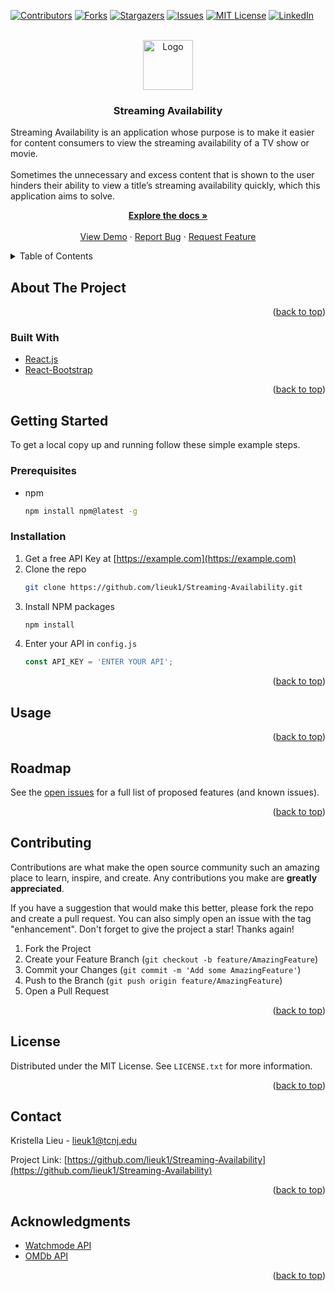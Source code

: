 <div id="top"></div>
<!--
*** Thanks for checking out the Best-README-Template. If you have a suggestion
*** that would make this better, please fork the repo and create a pull request
*** or simply open an issue with the tag "enhancement".
*** Don't forget to give the project a star!
*** Thanks again! Now go create something AMAZING! :D
-->



<!-- PROJECT SHIELDS -->
<!--
*** I'm using markdown "reference style" links for readability.
*** Reference links are enclosed in brackets [ ] instead of parentheses ( ).
*** See the bottom of this document for the declaration of the reference variables
*** for contributors-url, forks-url, etc. This is an optional, concise syntax you may use.
*** https://www.markdownguide.org/basic-syntax/#reference-style-links
-->
[![Contributors][contributors-shield]][contributors-url]
[![Forks][forks-shield]][forks-url]
[![Stargazers][stars-shield]][stars-url]
[![Issues][issues-shield]][issues-url]
[![MIT License][license-shield]][license-url]
[![LinkedIn][linkedin-shield]][linkedin-url]



<!-- PROJECT LOGO -->
<br />
<div align="center">
  <a href="https://github.com/lieuk1/Streaming-Availability">
    <img src="images/logo.png" alt="Logo" width="80" height="80">
  </a>

<h3 align="center">Streaming Availability</h3>

  <p>
    <p align="left">
    Streaming Availability is an application whose purpose is to make it easier for content consumers to view the streaming availability of a TV show or movie. 
    <br />
    <br />
    Sometimes the unnecessary and excess content that is shown to the user hinders their ability to view a title’s streaming availability quickly, which this application aims to solve.
    </p>
    <a href="https://github.com/lieuk1/Streaming-Availability"><strong>Explore the docs »</strong></a>
    <br />
    <br />
    <a href="https://github.com/lieuk1/Streaming-Availability">View Demo</a>
    ·
    <a href="https://github.com/lieuk1/Streaming-Availability/issues">Report Bug</a>
    ·
    <a href="https://github.com/lieuk1/Streaming-Availability/issues">Request Feature</a>
  </p>
</div>



<!-- TABLE OF CONTENTS -->
<details>
  <summary>Table of Contents</summary>
  <ol>
    <li>
      <a href="#about-the-project">About The Project</a>
      <ul>
        <li><a href="#built-with">Built With</a></li>
      </ul>
    </li>
    <li>
      <a href="#getting-started">Getting Started</a>
      <ul>
        <li><a href="#prerequisites">Prerequisites</a></li>
        <li><a href="#installation">Installation</a></li>
      </ul>
    </li>
    <li><a href="#usage">Usage</a></li>
    <li><a href="#roadmap">Roadmap</a></li>
    <li><a href="#contributing">Contributing</a></li>
    <li><a href="#license">License</a></li>
    <li><a href="#contact">Contact</a></li>
    <li><a href="#acknowledgments">Acknowledgments</a></li>
  </ol>
</details>



<!-- ABOUT THE PROJECT -->
## About The Project

<!-- [![Product Name Screen Shot][product-screenshot]](https://example.com) -->

<p align="right">(<a href="#top">back to top</a>)</p>



### Built With

* [React.js](https://reactjs.org/)
* [React-Bootstrap](https://react-bootstrap.github.io/)

<p align="right">(<a href="#top">back to top</a>)</p>



<!-- GETTING STARTED -->
## Getting Started

To get a local copy up and running follow these simple example steps.

### Prerequisites

* npm
  ```sh
  npm install npm@latest -g
  ```

### Installation

1. Get a free API Key at [https://example.com](https://example.com)
2. Clone the repo
   ```sh
   git clone https://github.com/lieuk1/Streaming-Availability.git
   ```
3. Install NPM packages
   ```sh
   npm install
   ```
4. Enter your API in `config.js`
   ```js
   const API_KEY = 'ENTER YOUR API';
   ```

<p align="right">(<a href="#top">back to top</a>)</p>



<!-- USAGE EXAMPLES -->
## Usage

<!-- Use this space to show useful examples of how a project can be used. Additional screenshots, code examples and demos work well in this space. You may also link to more resources.

_For more examples, please refer to the [Documentation](https://example.com)_ -->

<p align="right">(<a href="#top">back to top</a>)</p>



<!-- ROADMAP -->
## Roadmap

<!-- - [] Feature 1
- [] Feature 2
- [] Feature 3
    - [] Nested Feature -->

See the [open issues](https://github.com/lieuk1/Streaming-Availability/issues) for a full list of proposed features (and known issues).

<p align="right">(<a href="#top">back to top</a>)</p>



<!-- CONTRIBUTING -->
## Contributing

Contributions are what make the open source community such an amazing place to learn, inspire, and create. Any contributions you make are **greatly appreciated**.

If you have a suggestion that would make this better, please fork the repo and create a pull request. You can also simply open an issue with the tag "enhancement".
Don't forget to give the project a star! Thanks again!

1. Fork the Project
2. Create your Feature Branch (`git checkout -b feature/AmazingFeature`)
3. Commit your Changes (`git commit -m 'Add some AmazingFeature'`)
4. Push to the Branch (`git push origin feature/AmazingFeature`)
5. Open a Pull Request

<p align="right">(<a href="#top">back to top</a>)</p>



<!-- LICENSE -->
## License

Distributed under the MIT License. See `LICENSE.txt` for more information.

<p align="right">(<a href="#top">back to top</a>)</p>



<!-- CONTACT -->
## Contact

Kristella Lieu - lieuk1@tcnj.edu

Project Link: [https://github.com/lieuk1/Streaming-Availability](https://github.com/lieuk1/Streaming-Availability)

<p align="right">(<a href="#top">back to top</a>)</p>



<!-- ACKNOWLEDGMENTS -->
## Acknowledgments

* [Watchmode API](https://api.watchmode.com/)
* [OMDb API](https://www.omdbapi.com/)

<p align="right">(<a href="#top">back to top</a>)</p>



<!-- MARKDOWN LINKS & IMAGES -->
<!-- https://www.markdownguide.org/basic-syntax/#reference-style-links -->
[contributors-shield]: https://img.shields.io/github/contributors/lieuk1/Streaming-Availability.svg?style=for-the-badge
[contributors-url]: https://github.com/lieuk1/Streaming-Availability/graphs/contributors
[forks-shield]: https://img.shields.io/github/forks/lieuk1/Streaming-Availability.svg?style=for-the-badge
[forks-url]: https://github.com/lieuk1/Streaming-Availability/network/members
[stars-shield]: https://img.shields.io/github/stars/lieuk1/Streaming-Availability.svg?style=for-the-badge
[stars-url]: https://github.com/lieuk1/Streaming-Availability/stargazers
[issues-shield]: https://img.shields.io/github/issues/lieuk1/Streaming-Availability.svg?style=for-the-badge
[issues-url]: https://github.com/lieuk1/Streaming-Availability/issues
[license-shield]: https://img.shields.io/github/license/lieuk1/Streaming-Availability.svg?style=for-the-badge
[license-url]: https://github.com/lieuk1/Streaming-Availability/blob/main/LICENSE
[linkedin-shield]: https://img.shields.io/badge/-LinkedIn-black.svg?style=for-the-badge&logo=linkedin&colorB=555
[linkedin-url]: https://www.linkedin.com/in/krystelle-lieu-aa4110148/
[product-screenshot]: images/screenshot.png
